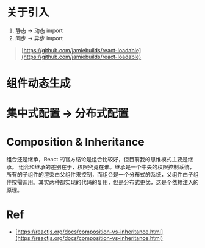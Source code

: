 # 关于引入 

1. 静态 -> 动态 import
2. 同步 -> 异步 import 

> [https://github.com/jamiebuilds/react-loadable](https://github.com/jamiebuilds/react-loadable)


# 组件动态生成

# 集中式配置 -> 分布式配置

# Composition & Inheritance
组合还是继承，React 的官方结论是组合比较好，但目前我的思维模式主要是继承。
组合和继承的差别在于，权限究竟在谁。继承是一个中央的权限控制系统，所有的子组件的渲染由父组件来控制，而组合是一个分布式的系统，父组件由子组件按需调用。其实两种都实现的代码的复用，但是分布式更优，这是个依赖注入的原理。

# Ref 
- [https://reactjs.org/docs/composition-vs-inheritance.html](https://reactjs.org/docs/composition-vs-inheritance.html)
